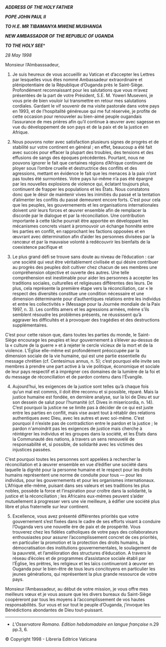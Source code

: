***ADDRESS OF THE HOLY FATHER***

***POPE JOHN PAUL II***

***TO H.E. MR TIBAMANYA MWENE MUSHANGA***

***NEW AMBASSADOR OF THE REPUBLIC OF UGANDA***

***TO THE HOLY SEE****

*28 May 1998*

Monsieur l’Almbasssadeur,

1. Je suis heureux de vous accueillir au Vatican et d’accepter les Lettres par lesquelles vous êtes nommé Ambassadeur extraordinaire et plénipotentiaire de la République d’Ouganda près le Saint-Siège. Profondément reconnaissant pour les salutations que vous m’avez présentées de la part de votre Président, S.E. M. Yoweri Museveni, je vous prie de bien vouloir lui transmettre en retour mes salutations cordiales. Gardant le vif souvenir de ma visite pastorale dans votre pays en 1993, et de l’hospitalité généreuse qui me fut réservée, je profite de cette occasion pour renouveler au bien-aimé peuple ougandais l’assurance de mes prières afin qu’il continue à œuvrer avec sagesse en vue du développement de son pays et de la paix et de la justice en Afrique.

2. Nous pouvons noter avec satisfaction plusieurs signes de progrès et de stabilité sur votre continent en général ; en effet, beaucoup a été fait avec succès pour effacer la plupart des troubles, des tensions et des effusions de sangs des époques précédentes. Pourtant, nous ne pouvons ignorer le fait que certaines régions d’Afrique continuent de ployer sous l’ombre cruelle et destructrice des conflits et des agressions, mettant en évidence le fait que les menaces à la paix n’ont pas toutes été surmontées. Votre pays lui-même n’a pas été épargné par les nouvelles explosions de violence qui, éclatant toujours plus, continuent de frapper les populations et les États. Nous constatons donc que le désir de maintenir vives les inimitiés du passé et la tentation d’alimenter les conflits du passé demeurent encore forts. C’est pour cela que les peuples, les gouvernements et les organisations internationales doivent unir leurs forces et œuvrer ensemble afin de remplacer la discorde par le dialogue et par la réconciliation. Une contribution importante à cette tâche pourrait être apportée en développant les mécanismes concrets visant à promouvoir un échange honnête entre les parties en conflit, en rapprochant les factions opposées et en œuvrant avec détermination afin d’aider les personnes divisées par la rancœur et par la mauvaise volonté à redécouvrir les bienfaits de la coexistence pacifique et

3. Le plus grand défi se trouve sans doute au niveau de l’éducation : car une société qui veut être véritablement civilisée et qui désire contribuer au progrès des peuples doit cultiver chez chacun de ses membres une compréhension objective et ouverte des autres. Une telle compréhension est inestimable pour aider les personnes à accepter les traditions sociales, culturelles et religieuses différentes des leurs. De plus, cela représente la première étape vers la réconciliation, car « le respect des diversités constitue une condition nécessaire et une dimension déterminante pour d’authentiques relations entre les individus et entre les collectivités » (Message pour la Journée mondiale de la Paix 1997, n. 3). Les conflits amers et les agressions armées, même s’ils semblent résoudre les problèmes présents, ne réussissent qu’à aggraver les difficultés et à provoquer des tragédies et des destructions supplémentaires.

C’est pour cette raison que, dans toutes les parties du monde, le Saint-Siège encourage les peuples et leur gouvernement à s’élever au-dessus de la « culture de la guerre » et à rejeter le cercle vicieux de la mort et de la violence. L’Église elle-même est profondément préoccupée par la dimension sociale de la vie humaine, qui est une partie essentielle du message chrétien (cf. Centesimus annus, n. 5); c’est pourquoi elle invite ses membres à prendre une part active à la vie politique, économique et sociale de leur pays respectif et à imprégner ces domaines de la lumière de la foi et du message de réconciliation et de pardon contenu dans l’Évangile.

4. Aujourd’hui, les exigences de la justice sont telles qu’à chaque fois qu’un mal est commis, il doit être reconnu et si possible, réparé. Mais la justice humaine est fondée, en dernière analyse, sur la loi de Dieu et sur son dessein de salut pour l’humanité (cf. Dives in misericordia, n. 14). C’est pourquoi la justice ne se limite pas à décider de ce qui est juste entre les parties en conflit, mais vise avant tout à rétablir des relations authentiques avec Dieu, avec les autres et avec soi-même. C’est pourquoi il n’existe pas de contradiction entre le pardon et la justice ; le pardon n'amoindrit pas les exigences de justice mais cherche à réintégrer les individus et les groupes dans la société, et les États dans la Communauté des nations, à travers un sens renouvelé de responsabilité et, si possible, de solidarité avec les victimes des injustices passées.

C’est pourquoi toutes les personnes sont appelées à rechercher la réconciliation et à œuvrer ensemble en vue d’édifier une société dans laquelle la dignité pour la personne humaine et le respect pour les droits humains représentent une norme de conduite pour tous — pour les individus, pour les gouvernements et pour les organismes internationaux. L’Afrique elle-même, puisant dans ses valeurs et ses traditions les plus nobles, possède la force et l’inspiration pour croître dans la solidarité, la justice et la réconciliation ; les Africains eux-mêmes peuvent s’aider mutuellement à progresser vers une vie meilleure, à édifier une société plus libre et plus fraternelle sur leur continent.

5. Excellence, vous avez présenté différentes priorités que votre gouvernement s’est fixées dans le cadre de ses efforts visant à conduire l’Ouganda vers une nouvelle ère de paix et de prospérité. Vous trouverez chez les fidèles catholiques de votre pays des collaborateurs enthousiastes pour assurer l’accomplissement concret de ces priorités, en particulier la promotion et la protection des droits humains, la démocratisation des institutions gouvernementales, le soulagement de la pauvreté, et l’amélioration des structures d’éducation. A travers le réseau d’écoles et de programmes d’assistance sociale établi par l’Église, les prêtres, les religieux et les laïcs continueront à œuvrer en Ouganda pour le bien-être de tous leurs concitoyens en particulier les jeunes générations, qui représentent la plus grande ressource de votre pays.

Monsieur l’Ambassadeur, au début de votre mission, je vous offre mes meilleurs vœux et je vous assure que les divers bureaux du Saint-Siège coopèreront par tous les moyens à l’accomplissement de vos hautes responsabilités. Sur vous et sur tout le peuple d’Ouganda, j’invoque les Bénédictions abondantes de Dieu tout-puissant.

* * *

* *L'Osservatore Romano. Edition hebdomadaire en langue française* n.29 pp.3, 6.

© Copyright 1998 - Libreria Editrice Vaticana